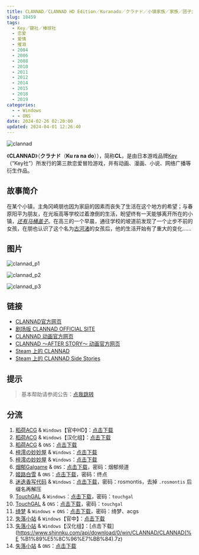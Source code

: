 ```yaml
---
title: CLANNAD／CLANNAD HD Edition／Kuranado／クラナド／小镇家族／家族／团子大家族／克兰娜德／人生
slug: 18459
tags:
  - Key／键社／棒球社
  - 恋爱
  - 爱情
  - 催泪
  - 2004
  - 2006
  - 2008
  - 2010
  - 2011
  - 2012
  - 2014
  - 2015
  - 2018
  - 2019
categories:
  - - Windows
  - - ONS
date: 2024-02-26 02:20:00
updated: 2024-04-01 12:26:40
---
```


![clannad](https://static.saop.cc/vns/img/clannad.webp)

《**CLANNAD**》（**クラナド**（**Ku ra na do**）），简称**CL**，是由日本游戏品牌[Key](https://zh.moegirl.org.cn/Key)（“Key社”）所发行的第三款恋爱冒险游戏，并有动画、漫画、小说、网络广播等衍生作品。

<!-- more -->

## 故事简介

在某个小镇，主角冈崎朋也因为家庭的因素而丧失了生活在这个地方的希望；与春原阳平为朋友，在光坂高等学校过着潦倒的生活，盼望终有一天能够离开所在的小镇，*[还有马桶盖子](https://zh.moegirl.org.cn/还有马桶盖子)*。在高三的一个早晨，通往学校的坡道前发现了一个止步不前的女孩，在朋也认识了这个名为[古河渚](https://zh.moegirl.org.cn/古河渚)的女孩后，他的生活开始有了重大的变化……

## 图片

![clannad_p1](https://static.saop.cc/vns/img/clannad_p1.webp)

![clannad_p2](https://static.saop.cc/vns/img/clannad_p2.webp)

![clannad_p3](https://static.saop.cc/vns/img/clannad_p3.webp)

## 链接

- [CLANNAD官方网页](http://clannad.prpage.jp/)
- [剧场版 CLANNAD OFFICIAL SITE](http://www.clannad-movie.jp/)
- [CLANNAD 动画官方网页](http://www.tbs.co.jp/clannad/clannad1/index-j.html)
- [CLANNAD ～AFTER STORY～ 动画官方网页](http://www.tbs.co.jp/clannad/)
- [Steam 上的 CLANNAD](https://store.steampowered.com/app/324160)
- [Steam 上的 CLANNAD Side Stories](https://store.steampowered.com/app/420100)

## 提示

> 基本帮助请参阅公告：[点我跳转](/p/announcement/)

## 分流

1. [稻荷ACG](https://amoebi.com/) & `Windows`【官中HD】：[点击下载](https://sakustar.moe/download?post_id=307&index=1&i=0)
2. [稻荷ACG](https://amoebi.com/) & `Windows`【汉化组】：[点击下载](https://sakustar.moe/download?post_id=307&index=0&i=0)
3. [稻荷ACG](https://amoebi.com/) & `ONS`：[点击下载](https://sakustar.moe/download?post_id=609&index=0&i=0)
4. [梓澪の妙妙屋](https://zi0.cc/) & `Windows`：[点击下载](https://zi0.cc/d/%2C%E3%80%90ADV-%E5%86%92%E9%99%A9%E6%B8%B8%E6%88%8F%E3%80%91/%E3%80%90PC%E3%80%91CLANNAD%20HD%20Edition/CLANNAD%20HD%20Edition.zip?sign=NWR5RD7Z5G8HwX0iMA9nIvnXHIQ669o5RnsN7DGx640=:0)
5. [梓澪の妙妙屋](https://zi0.cc/) & `Windows`：[点击下载](https://zi0.cc/d/%60%E3%80%90%E5%90%88%E9%9B%86%E7%B3%BB%E5%88%97%E3%80%91/%E6%B1%89%E5%8C%96galgame%E4%BC%9A%E7%A4%BE%E5%90%88%E9%9B%86/%E6%B1%89%E5%8C%96%E4%BC%9A%E7%A4%BE%E5%90%88%E9%9B%86%E9%83%A8%E5%88%86%20part24/KEY/%E6%B1%89%E5%8C%96%E7%89%88/%5B191017%5D%5BKey%5D%20CLANNAD%20HD%20Edition.rar?sign=8Hvg-pqMmYaW0YfU8Op4QzRN9dAdWc2GT72YKBEGIeY=:0)
6. [烟郁Galgame](https://yanyugal.top/) & `ONS`：[点击下载](https://yanyugal.top/d/disk1/%E5%B0%8F%E5%B0%8F%E7%9A%84%E5%88%86%E4%BA%AB%EF%BC%88PC%EF%BC%86%E5%AE%89%E5%8D%93%EF%BC%89/%E5%AE%89%E5%8D%93/ons/Clannad.7z)，密码：烟郁频道
7. [姬路白雪](https://pan.jlbx.xyz/) & `ONS`：[点击下载](https://pan.jlbx.xyz/?s=CLANNAD.rar)，密码：终点
8. [迷迭香写代码](https://rosmontis.com/) & `Windows`：[点击下载](https://drive.rosmontis.com/s/8r2UN)，密码：rosmontis，去掉 `.rosmontis` 后缀名再解压
9. [TouchGAL](https://www.touchgal.io/) & `Windows`：[点击下载](https://pan.touchgal.net/s/weaHv)，密码：`touchgal`
10. [TouchGAL](https://www.touchgal.io/) & `ONS`：[点击下载](https://pan.touchgal.net/s/ABOtP)，密码：`touchgal`
11. [绮梦](https://acgs.eu.org/) & `Windows` + `ONS`：[点击下载](https://acgs.eu.org/down_html/?url=game/Clannad&name=CLANNAD)，密码：绮梦、acgs
12. [失落小站](https://www.shinnku.com/) & `Windows`【官中】：[点击下载](https://www.shinnku.com/api/download/0/win/CLANNAD/CLANNAD(%E5%AE%98%E4%B8%AD).7z)
13. [失落小站](https://www.shinnku.com/) & `Windows`【汉化组】：[点击下载](https://www.shinnku.com/api/download/0/win/CLANNAD/CLANNAD(%E %B1%89%E5%8C%96%E7%BB%84).7z)
14. [失落小站](https://www.shinnku.com/) & `ONS`：[点击下载](https://www.shinnku.com/api/download/0/ons/clannad.zip)
